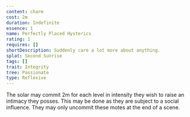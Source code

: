 ```yaml
---
content: charm
cost: 2m
duration: Indefinite
essence: 1
name: Perfectly Placed Hysterics
rating: 1
requires: []
shortDescription: Suddenly care a lot more about anything.
splat: Second Sunrise
tags: []
trait: Integrity
tree: Passionate
type: Reflexive
---
```


The solar may commit 2m for each level in intensity they wish to raise an intimacy they posses. This may be done as they are subject to a social influence. They may only uncommit these motes at the end of a scene.
